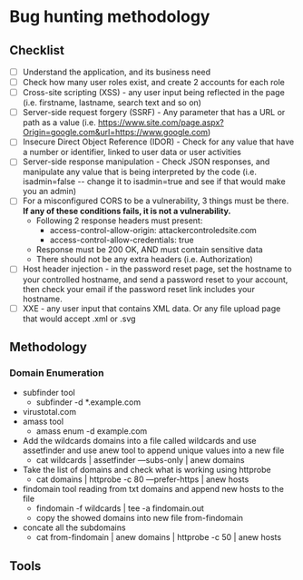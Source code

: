 # Bug hunting methodology
## Checklist
- [ ]  Understand the application, and its business need
- [ ]  Check how many user roles exist, and create 2 accounts for each role
- [ ]  Cross-site scripting (XSS) - any user input being reflected in the page (i.e.	firstname, lastname, search text and so on)
- [ ]  Server-side	request forgery (SSRF) - Any parameter that has a URL or path as a	value (i.e.	https://www.site.com/page.aspx?Origin=google.com&url=https://www.google.com)
- [ ]  Insecure	Direct Object Reference (IDOR) - Check for any value that have a number or identifier, linked to user data or user activities
- [ ]  Server-side response manipulation - Check JSON responses, and manipulate any value that is being interpreted by the code (i.e. isadmin=false -- change it to isadmin=true and see if that would make you an admin)
- [ ]  For a misconfigured CORS to be a vulnerability, 3 things must be there.	**If any of these conditions fails, it is not a vulnerability.**
    - Following 2 response headers must present:
        - access-control-allow-origin: attackercontroledsite.com
        - access-control-allow-credentials: true
    - Response must be 200 OK, AND must contain sensitive data
    - There should not be any extra headers (i.e. Authorization)
- [ ]  Host header injection - in the password reset page, set the hostname to	your controlled hostname, and send a password reset to your account, then check your email if the password reset link includes your hostname.
- [ ]  XXE - any user input that contains XML data. Or any file upload page	that would accept .xml or .svg

## Methodology



### Domain Enumeration
- subfinder tool
    - subfinder -d  *.example.com
- virustotal.com
- amass tool
    - amass enum -d example.com
- Add the wildcards domains into a file called wildcards and use assetfinder and use anew tool to append unique values into a new file
    - cat wildcards | assetfinder —subs-only | anew domains
- Take the list of domains and check what is working using httprobe
    - cat domains | httprobe -c 80 —prefer-https | anew hosts
- findomain tool reading from txt domains and append new hosts to the file
    - findomain -f wildcards | tee -a findomain.out
    - copy the showed domains into new file from-findomain
- concate all the subdomains
    - cat from-findomain | anew domains | httprobe -c 50 | anew hosts

## Tools
